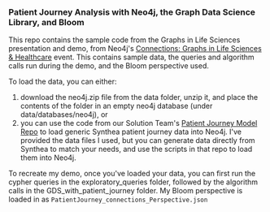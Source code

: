 ### Patient Journey Analysis with Neo4j, the Graph Data Science Library, and Bloom

This repo contains the sample code from the Graphs in Life Sciences presentation and demo, from Neo4j's [Connections: Graphs in Life Sciences & Healthcare](https://neo4j.com/connections/life-sciences-healthcare/) event. This contains sample data, the queries and algorithm calls run during the demo, and the Bloom perspective used.

To load the data, you can either:

1. download the neo4j.zip file from the data folder, unzip it, and place the contents of the folder in an empty neo4j database (under data/databases/neo4j), or 
2. you can use the code from our Solution Team's [Patient Journey Model Repo](https://github.com/Neo4jSolutions/patient-journey-model) to load generic Synthea patient journey data into Neo4j. I've provided the data files I used, but you can generate data directly from Synthea to match your needs, and use the scripts in that repo to load them into Neo4j.

To recreate my demo, once you've loaded your data, you can first run the cypher queries in the exploratory_queries folder, followed by the algorithm calls in the GDS_with_patient_journey folder. My Bloom perspective is loaded in as `PatientJourney_connections_Perspective.json`
